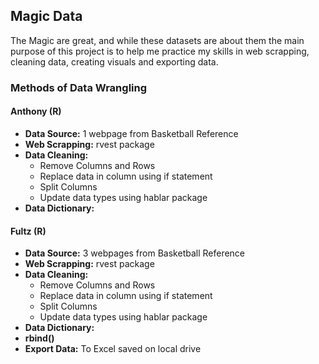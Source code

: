 ## Magic Data 

The Magic are great, and while these datasets are about them the main purpose of this project is to help me practice my skills in web scrapping, cleaning data, creating visuals and exporting data. 

### Methods of Data Wrangling

#### Anthony (R) 
- **Data Source:** 1 webpage from Basketball Reference 
- **Web Scrapping:** rvest package
- **Data Cleaning:** 
  - Remove Columns and Rows
  - Replace data in column using if statement 
  - Split Columns 
  - Update data types using hablar package 
- **Data Dictionary:**

#### Fultz (R) 
- **Data Source:** 3 webpages from Basketball Reference 
- **Web Scrapping:** rvest package
- **Data Cleaning:** 
  - Remove Columns and Rows
  - Replace data in column using if statement 
  - Split Columns 
  - Update data types using hablar package 
- **Data Dictionary:**
- **rbind()** 
- **Export Data:** To Excel saved on local drive 

